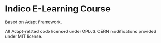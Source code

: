 # Indico E-Learning Course

Based on Adapt Framework.

All Adapt-related code licensed under GPLv3. CERN modifications provided under
MIT license.
